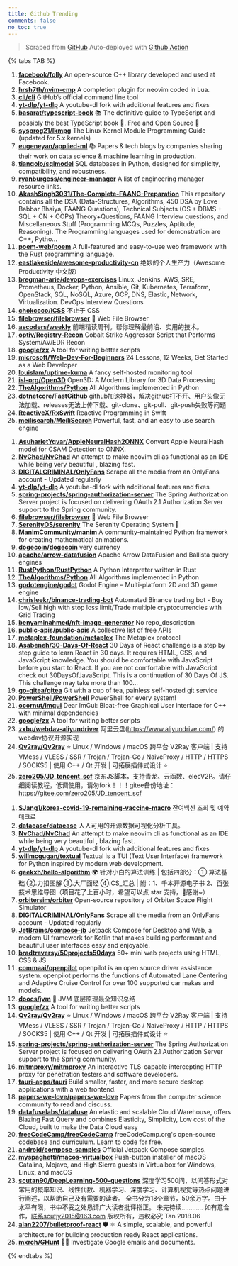 ```yaml
---
title: Github Trending
comments: false
no_toc: true
---
```


> Scraped from [GitHub](https://github.com/trending)
Auto-deployed with [Github Action](https://docs.github.com/en/actions)

{% tabs TAB %}
<!-- tab Daily -->
1. [**facebook/folly**](https://github.com/facebook/folly)
An open-source C++ library developed and used at Facebook.
2. [**hrsh7th/nvim-cmp**](https://github.com/hrsh7th/nvim-cmp)
A completion plugin for neovim coded in Lua.
3. [**cli/cli**](https://github.com/cli/cli)
GitHub’s official command line tool
4. [**yt-dlp/yt-dlp**](https://github.com/yt-dlp/yt-dlp)
A youtube-dl fork with additional features and fixes
5. [**basarat/typescript-book**](https://github.com/basarat/typescript-book)
📚 The definitive guide to TypeScript and possibly the best TypeScript book 📖. Free and Open Source 🌹
6. [**sysprog21/lkmpg**](https://github.com/sysprog21/lkmpg)
The Linux Kernel Module Programming Guide (updated for 5.x kernels)
7. [**eugeneyan/applied-ml**](https://github.com/eugeneyan/applied-ml)
📚 Papers & tech blogs by companies sharing their work on data science & machine learning in production.
8. [**tiangolo/sqlmodel**](https://github.com/tiangolo/sqlmodel)
SQL databases in Python, designed for simplicity, compatibility, and robustness.
9. [**ryanburgess/engineer-manager**](https://github.com/ryanburgess/engineer-manager)
A list of engineering manager resource links.
10. [**AkashSingh3031/The-Complete-FAANG-Preparation**](https://github.com/AkashSingh3031/The-Complete-FAANG-Preparation)
This repository contains all the DSA (Data-Structures, Algorithms, 450 DSA by Love Babbar Bhaiya, FAANG Questions), Technical Subjects (OS + DBMS + SQL + CN + OOPs) Theory+Questions, FAANG Interview questions, and Miscellaneous Stuff (Programming MCQs, Puzzles, Aptitude, Reasoning). The Programming languages used for demonstration are C++, Pytho…
11. [**poem-web/poem**](https://github.com/poem-web/poem)
A full-featured and easy-to-use web framework with the Rust programming language.
12. [**eastlakeside/awesome-productivity-cn**](https://github.com/eastlakeside/awesome-productivity-cn)
绝妙的个人生产力（Awesome Productivity 中文版）
13. [**bregman-arie/devops-exercises**](https://github.com/bregman-arie/devops-exercises)
Linux, Jenkins, AWS, SRE, Prometheus, Docker, Python, Ansible, Git, Kubernetes, Terraform, OpenStack, SQL, NoSQL, Azure, GCP, DNS, Elastic, Network, Virtualization. DevOps Interview Questions
14. [**chokcoco/iCSS**](https://github.com/chokcoco/iCSS)
不止于 CSS
15. [**filebrowser/filebrowser**](https://github.com/filebrowser/filebrowser)
📂 Web File Browser
16. [**ascoders/weekly**](https://github.com/ascoders/weekly)
前端精读周刊。帮你理解最前沿、实用的技术。
17. [**optiv/Registry-Recon**](https://github.com/optiv/Registry-Recon)
Cobalt Strike Aggressor Script that Performs System/AV/EDR Recon
18. [**google/zx**](https://github.com/google/zx)
A tool for writing better scripts
19. [**microsoft/Web-Dev-For-Beginners**](https://github.com/microsoft/Web-Dev-For-Beginners)
24 Lessons, 12 Weeks, Get Started as a Web Developer
20. [**louislam/uptime-kuma**](https://github.com/louislam/uptime-kuma)
A fancy self-hosted monitoring tool
21. [**isl-org/Open3D**](https://github.com/isl-org/Open3D)
Open3D: A Modern Library for 3D Data Processing
22. [**TheAlgorithms/Python**](https://github.com/TheAlgorithms/Python)
All Algorithms implemented in Python
23. [**dotnetcore/FastGithub**](https://github.com/dotnetcore/FastGithub)
github加速神器，解决github打不开、用户头像无法加载、releases无法上传下载、git-clone、git-pull、git-push失败等问题
24. [**ReactiveX/RxSwift**](https://github.com/ReactiveX/RxSwift)
Reactive Programming in Swift
25. [**meilisearch/MeiliSearch**](https://github.com/meilisearch/MeiliSearch)
Powerful, fast, and an easy to use search engine
<!-- endtab -->
<!-- tab Weekly -->
1. [**AsuharietYgvar/AppleNeuralHash2ONNX**](https://github.com/AsuharietYgvar/AppleNeuralHash2ONNX)
Convert Apple NeuralHash model for CSAM Detection to ONNX.
2. [**NvChad/NvChad**](https://github.com/NvChad/NvChad)
An attempt to make neovim cli as functional as an IDE while being very beautiful , blazing fast.
3. [**DIGITALCRIMINAL/OnlyFans**](https://github.com/DIGITALCRIMINAL/OnlyFans)
Scrape all the media from an OnlyFans account - Updated regularly
4. [**yt-dlp/yt-dlp**](https://github.com/yt-dlp/yt-dlp)
A youtube-dl fork with additional features and fixes
5. [**spring-projects/spring-authorization-server**](https://github.com/spring-projects/spring-authorization-server)
The Spring Authorization Server project is focused on delivering OAuth 2.1 Authorization Server support to the Spring community.
6. [**filebrowser/filebrowser**](https://github.com/filebrowser/filebrowser)
📂 Web File Browser
7. [**SerenityOS/serenity**](https://github.com/SerenityOS/serenity)
The Serenity Operating System 🐞
8. [**ManimCommunity/manim**](https://github.com/ManimCommunity/manim)
A community-maintained Python framework for creating mathematical animations.
9. [**dogecoin/dogecoin**](https://github.com/dogecoin/dogecoin)
very currency
10. [**apache/arrow-datafusion**](https://github.com/apache/arrow-datafusion)
Apache Arrow DataFusion and Ballista query engines
11. [**RustPython/RustPython**](https://github.com/RustPython/RustPython)
A Python Interpreter written in Rust
12. [**TheAlgorithms/Python**](https://github.com/TheAlgorithms/Python)
All Algorithms implemented in Python
13. [**godotengine/godot**](https://github.com/godotengine/godot)
Godot Engine – Multi-platform 2D and 3D game engine
14. [**chrisleekr/binance-trading-bot**](https://github.com/chrisleekr/binance-trading-bot)
Automated Binance trading bot - Buy low/Sell high with stop loss limit/Trade multiple cryptocurrencies with Grid Trading
15. [**benyaminahmed/nft-image-generator**](https://github.com/benyaminahmed/nft-image-generator)
No repo_description
16. [**public-apis/public-apis**](https://github.com/public-apis/public-apis)
A collective list of free APIs
17. [**metaplex-foundation/metaplex**](https://github.com/metaplex-foundation/metaplex)
The Metaplex protocol
18. [**Asabeneh/30-Days-Of-React**](https://github.com/Asabeneh/30-Days-Of-React)
30 Days of React challenge is a step by step guide to learn React in 30 days. It requires HTML, CSS, and JavaScript knowledge. You should be comfortable with JavaScript before you start to React. If you are not comfortable with JavaScript check out 30DaysOfJavaScript. This is a continuation of 30 Days Of JS. This challenge may take more than 100…
19. [**go-gitea/gitea**](https://github.com/go-gitea/gitea)
Git with a cup of tea, painless self-hosted git service
20. [**PowerShell/PowerShell**](https://github.com/PowerShell/PowerShell)
PowerShell for every system!
21. [**ocornut/imgui**](https://github.com/ocornut/imgui)
Dear ImGui: Bloat-free Graphical User interface for C++ with minimal dependencies
22. [**google/zx**](https://github.com/google/zx)
A tool for writing better scripts
23. [**zxbu/webdav-aliyundriver**](https://github.com/zxbu/webdav-aliyundriver)
阿里云盘(https://www.aliyundrive.com/) 的webdav协议开源实现
24. [**Qv2ray/Qv2ray**](https://github.com/Qv2ray/Qv2ray)
⭐ Linux / Windows / macOS 跨平台 V2Ray 客户端 | 支持 VMess / VLESS / SSR / Trojan / Trojan-Go / NaiveProxy / HTTP / HTTPS / SOCKS5 | 使用 C++ / Qt 开发 | 可拓展插件式设计 ⭐
25. [**zero205/JD_tencent_scf**](https://github.com/zero205/JD_tencent_scf)
京东JS脚本，支持青龙、云函数、elecV2P。请仔细阅读教程，低调使用，请勿fork！！！gitee备份地址：https://gitee.com/zero205/JD_tencent_scf
<!-- endtab -->
<!-- tab Monthly -->
1. [**SJang1/korea-covid-19-remaining-vaccine-macro**](https://github.com/SJang1/korea-covid-19-remaining-vaccine-macro)
잔여백신 조회 및 예약 매크로
2. [**dataease/dataease**](https://github.com/dataease/dataease)
人人可用的开源数据可视化分析工具。
3. [**NvChad/NvChad**](https://github.com/NvChad/NvChad)
An attempt to make neovim cli as functional as an IDE while being very beautiful , blazing fast.
4. [**yt-dlp/yt-dlp**](https://github.com/yt-dlp/yt-dlp)
A youtube-dl fork with additional features and fixes
5. [**willmcgugan/textual**](https://github.com/willmcgugan/textual)
Textual is a TUI (Text User Interface) framework for Python inspired by modern web development.
6. [**geekxh/hello-algorithm**](https://github.com/geekxh/hello-algorithm)
🌍 针对小白的算法训练 | 包括四部分：①.算法基础 ②.力扣图解 ③.大厂面经 ④.CS_汇总 | 附：1、千本开源电子书 2、百张技术思维导图（项目花了上百小时，希望可以点 star 支持，🌹感谢~）
7. [**orbitersim/orbiter**](https://github.com/orbitersim/orbiter)
Open-source repository of Orbiter Space Flight Simulator
8. [**DIGITALCRIMINAL/OnlyFans**](https://github.com/DIGITALCRIMINAL/OnlyFans)
Scrape all the media from an OnlyFans account - Updated regularly
9. [**JetBrains/compose-jb**](https://github.com/JetBrains/compose-jb)
Jetpack Compose for Desktop and Web, a modern UI framework for Kotlin that makes building performant and beautiful user interfaces easy and enjoyable.
10. [**bradtraversy/50projects50days**](https://github.com/bradtraversy/50projects50days)
50+ mini web projects using HTML, CSS & JS
11. [**commaai/openpilot**](https://github.com/commaai/openpilot)
openpilot is an open source driver assistance system. openpilot performs the functions of Automated Lane Centering and Adaptive Cruise Control for over 100 supported car makes and models.
12. [**doocs/jvm**](https://github.com/doocs/jvm)
🤗 JVM 底层原理最全知识总结
13. [**google/zx**](https://github.com/google/zx)
A tool for writing better scripts
14. [**Qv2ray/Qv2ray**](https://github.com/Qv2ray/Qv2ray)
⭐ Linux / Windows / macOS 跨平台 V2Ray 客户端 | 支持 VMess / VLESS / SSR / Trojan / Trojan-Go / NaiveProxy / HTTP / HTTPS / SOCKS5 | 使用 C++ / Qt 开发 | 可拓展插件式设计 ⭐
15. [**spring-projects/spring-authorization-server**](https://github.com/spring-projects/spring-authorization-server)
The Spring Authorization Server project is focused on delivering OAuth 2.1 Authorization Server support to the Spring community.
16. [**mitmproxy/mitmproxy**](https://github.com/mitmproxy/mitmproxy)
An interactive TLS-capable intercepting HTTP proxy for penetration testers and software developers.
17. [**tauri-apps/tauri**](https://github.com/tauri-apps/tauri)
Build smaller, faster, and more secure desktop applications with a web frontend.
18. [**papers-we-love/papers-we-love**](https://github.com/papers-we-love/papers-we-love)
Papers from the computer science community to read and discuss.
19. [**datafuselabs/datafuse**](https://github.com/datafuselabs/datafuse)
An elastic and scalable Cloud Warehouse, offers Blazing Fast Query and combines Elasticity, Simplicity, Low cost of the Cloud, built to make the Data Cloud easy
20. [**freeCodeCamp/freeCodeCamp**](https://github.com/freeCodeCamp/freeCodeCamp)
freeCodeCamp.org's open-source codebase and curriculum. Learn to code for free.
21. [**android/compose-samples**](https://github.com/android/compose-samples)
Official Jetpack Compose samples.
22. [**myspaghetti/macos-virtualbox**](https://github.com/myspaghetti/macos-virtualbox)
Push-button installer of macOS Catalina, Mojave, and High Sierra guests in Virtualbox for Windows, Linux, and macOS
23. [**scutan90/DeepLearning-500-questions**](https://github.com/scutan90/DeepLearning-500-questions)
深度学习500问，以问答形式对常用的概率知识、线性代数、机器学习、深度学习、计算机视觉等热点问题进行阐述，以帮助自己及有需要的读者。 全书分为18个章节，50余万字。由于水平有限，书中不妥之处恳请广大读者批评指正。 未完待续............ 如有意合作，联系scutjy2015@163.com 版权所有，违权必究 Tan 2018.06
24. [**alan2207/bulletproof-react**](https://github.com/alan2207/bulletproof-react)
🛡️ ⚛️ A simple, scalable, and powerful architecture for building production ready React applications.
25. [**mxrch/GHunt**](https://github.com/mxrch/GHunt)
🕵️‍♂️ Investigate Google emails and documents.
<!-- endtab -->
{% endtabs %}
